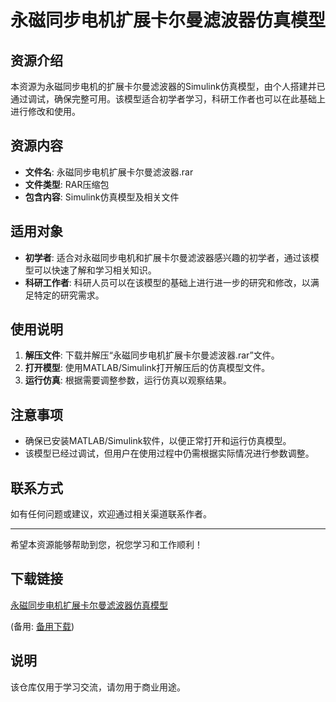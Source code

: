 # 永磁同步电机扩展卡尔曼滤波器仿真模型

## 资源介绍

本资源为永磁同步电机的扩展卡尔曼滤波器的Simulink仿真模型，由个人搭建并已通过调试，确保完整可用。该模型适合初学者学习，科研工作者也可以在此基础上进行修改和使用。

## 资源内容

- **文件名**: 永磁同步电机扩展卡尔曼滤波器.rar
- **文件类型**: RAR压缩包
- **包含内容**: Simulink仿真模型及相关文件

## 适用对象

- **初学者**: 适合对永磁同步电机和扩展卡尔曼滤波器感兴趣的初学者，通过该模型可以快速了解和学习相关知识。
- **科研工作者**: 科研人员可以在该模型的基础上进行进一步的研究和修改，以满足特定的研究需求。

## 使用说明

1. **解压文件**: 下载并解压“永磁同步电机扩展卡尔曼滤波器.rar”文件。
2. **打开模型**: 使用MATLAB/Simulink打开解压后的仿真模型文件。
3. **运行仿真**: 根据需要调整参数，运行仿真以观察结果。

## 注意事项

- 确保已安装MATLAB/Simulink软件，以便正常打开和运行仿真模型。
- 该模型已经过调试，但用户在使用过程中仍需根据实际情况进行参数调整。

## 联系方式

如有任何问题或建议，欢迎通过相关渠道联系作者。

---

希望本资源能够帮助到您，祝您学习和工作顺利！

## 下载链接
[永磁同步电机扩展卡尔曼滤波器仿真模型](https://pan.quark.cn/s/2bcb55674c97) 

(备用: [备用下载](https://pan.baidu.com/s/1MaYWpgcRG8IgtBr88MneKA?pwd=1234))

## 说明

该仓库仅用于学习交流，请勿用于商业用途。
